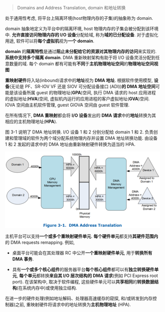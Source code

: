 

> Domains and Address Translation, domain 和地址转换

处于通用性考虑, 将平台上隔离环境(host物理内存的子集)的抽象称为 domain.

domain 抽象地定义为平台中的隔离环境, host 物理内存的子集会被分配到该环境中. **允许直接访问物理内存的 I/O 设备**分配给域, 称为**域的已分配设备**. 对于虚拟化用途, 软件可以将**每个虚拟机**视为**一个 domain**.

**domain** 的**隔离特性**是通过**阻止未分配给它的资源对其物理内存的访问**来实现的. **系统中支持多个隔离 domain**. DMA 重新映射架构有助于将 I/O 设备灵活分配到任意数量的域. 每个 domain 都有可能有**不同**于**主机物理地址空间**的**物理地址空间视图**

**重映射硬件**​​将入站(inbound)请求中的**地址**视为 **DMA 地址**. 根据软件使用模型, **设备**(无论是 PF、SR-IOV VF 还是 SIOV 可分配设备接口 (ADI))**的 DMA 地址空间**可能是该设备所属 guest 的物理地址(**GPA**)空间, 执行 DMA 请求的 host 应用进程的虚拟地址(**HVA**)空间, 虚拟机内运行的应用进程的客户虚拟地址(**GVA**)空间. IOVA 空间由主机软件管理, guest GIOVA 空间由 guest 软件管理.

在所有情况下, **DMA 重映射**都会将 **I/O 设备**发出的 **DMA 请求**中的**地址**转换为其相应的主机物理地址(**HPA**).

图 3-1 说明了 DMA 地址转换. I/O 设备 1 和 2 分别分配给 domain 1 和 2. 负责创建和管理域的软件为两个域分配系统物理内存并设置 DMA 地址转换功能. 由设备 1 和 2 发起的请求中的 DMA 地址由重新映射硬件转换为适当的 HPA.

![2022-11-11-11-00-41.png](./images/2022-11-11-11-00-41.png)

主机平台可以支持**一个或多个重映射硬件单元**. **每个硬件单元**都支持**其硬件范围内**的 DMA requests remapping. 例如,

* 桌面平台可能会在其处理器 RC 中公开**一个重映射硬件单元**, 用于**转换所有 DMA 事务**.

* 具有**一个或多个核心组件**的服务器平台**每个核心组件**都可以有**独立转换硬件单元**, **每个单元**都转换**来自其 I/O 层次结构的 DMA 请求**(例如 PCI Express root port). 在该架构中, 取决于软件编程, 这些硬件单元可以**共享相同**的**转换数据结构**(在系统内存中)或使用独立结构.

在进一步的硬件处理(例如地址解码、处理器高速缓存的窥探, 和/或转发到内存控制器)之前, 重映射硬件​​将请求中的地址转换为**主机物理地址** (HPA).
